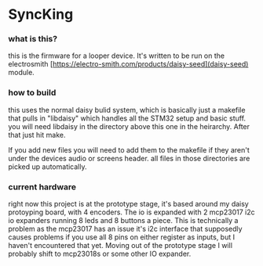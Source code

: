 # SyncKing

### what is this?
this is the firmware for a looper device. It's written to be run on the electrosmith [https://electro-smith.com/products/daisy-seed](daisy-seed) module.

### how to build
this uses the normal daisy bulid system, which is basically just a makefile that pulls in "libdaisy" which handles all the STM32 setup and basic stuff.
you will need libdaisy in the directory above this one in the heirarchy. After that just hit make.

If you add new files you will need to add them to the makefile if they aren't under the devices audio or screens header. all files in those directories are picked up automatically.

### current hardware
right now this project is at the prototype stage, it's based around my daisy protoyping board, with 4 encoders. The io is expanded with 2 mcp23017 i2c io expanders running 8 leds and 8 buttons a piece. This is technically a problem as the mcp23017 has an issue it's i2c interface that supposedly causes problems if you use all 8 pins on either register as inputs, but I haven't encountered that yet. Moving out of the prototype stage I will probably shift to mcp23018s or some other IO expander.
